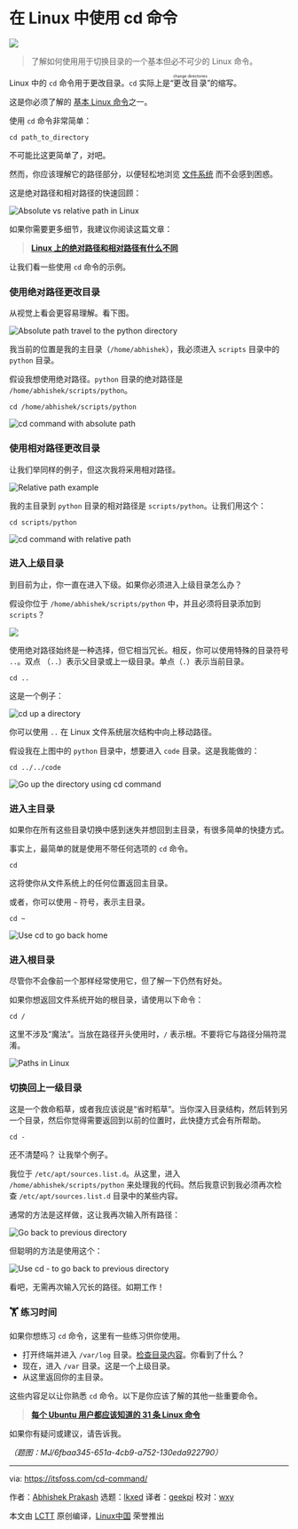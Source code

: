 [#]: subject: "Using cd Command in Linux"
[#]: via: "https://itsfoss.com/cd-command/"
[#]: author: "Abhishek Prakash https://itsfoss.com/author/abhishek/"
[#]: collector: "lkxed"
[#]: translator: "geekpi"
[#]: reviewer: "wxy"
[#]: publisher: "wxy"
[#]: url: "https://linux.cn/article-15967-1.html"

在 Linux 中使用 cd 命令
======

![][0]

> 了解如何使用用于切换目录的一个基本但必不可少的 Linux 命令。

Linux 中的 `cd` 命令用于更改目录。`cd` 实际上是“<ruby>更改目录<rt>change directories</rt></ruby>”的缩写。

这是你必须了解的 [基本 Linux 命令][1]之一。

使用 `cd` 命令非常简单：

```
cd path_to_directory
```

不可能比这更简单了，对吧。

然而，你应该理解它的路径部分，以便轻松地浏览 [文件系统][2] 而不会感到困惑。

这是绝对路径和相对路径的快速回顾：

![Absolute vs relative path in Linux][3]

如果你需要更多细节，我建议你阅读这篇文章：

> **[Linux 上的绝对路径和相对路径有什么不同][3a]**

让我们看一些使用 `cd` 命令的示例。

### 使用绝对路径更改目录

从视觉上看会更容易理解。看下图。

![Absolute path travel to the python directory][4]

我当前的位置是我的主目录（`/home/abhishek`），我必须进入 `scripts` 目录中的 `python` 目录。

假设我想使用绝对路径。`python` 目录的绝对路径是 `/home/abhishek/scripts/python`。

```
cd /home/abhishek/scripts/python
```

![cd command with absolute path][5]

### 使用相对路径更改目录

让我们举同样的例子，但这次我将采用相对路径。

![Relative path example][6]

我的主目录到 `python` 目录的相对路径是 `scripts/python`。让我们用这个：

```
cd scripts/python
```

![cd command with relative path][7]

### 进入上级目录

到目前为止，你一直在进入下级。如果你必须进入上级目录怎么办？

假设你位于 `/home/abhishek/scripts/python` 中，并且必须将目录添加到 `scripts`？

![][8]

使用绝对路径始终是一种选择，但它相当冗长。相反，你可以使用特殊的目录符号 `..`。双点 （`..`）表示父目录或上一级目录。单点（`.`）表示当前目录。

```
cd ..
```

这是一个例子：

![cd up a directory][9]

你可以使用 `..` 在 Linux 文件系统层次结构中向上移动路径。

假设我在上图中的 `python` 目录中，想要进入 `code` 目录。这是我能做的：

```
cd ../../code
```

![Go up the directory using cd command][10]

### 进入主目录

如果你在所有这些目录切换中感到迷失并想回到主目录，有很多简单的快捷方式。

事实上，最简单的就是使用不带任何选项的 `cd` 命令。

```
cd
```

这将使你从文件系统上的任何位置返回主目录。

或者，你可以使用 `~` 符号，表示主目录。

```
cd ~
```

![Use cd to go back home][11]

### 进入根目录

尽管你不会像前一个那样经常使用它，但了解一下仍然有好处。

如果你想返回文件系统开始的根目录，请使用以下命令：

```
cd /
```

这里不涉及“魔法”。当放在路径开头使用时，`/` 表示根。不要将它与路径分隔符混淆。

![Paths in Linux][12]

### 切换回上一级目录

这是一个救命稻草，或者我应该说是“省时稻草”。当你深入目录结构，然后转到另一个目录，然后你觉得需要返回到以前的位置时，此快捷方式会有所帮助。

```
cd -
```

还不清楚吗？ 让我举个例子。

我位于 `/etc/apt/sources.list.d`。从这里，进入 `/home/abhishek/scripts/python` 来处理我的代码。然后我意识到我必须再次检查 `/etc/apt/sources.list.d` 目录中的某些内容。

通常的方法是这样做，这让我再次输入所有路径：

![Go back to previous directory][13]

但聪明的方法是使用这个：

![Use cd - to go back to previous directory][14]

看吧，无需再次输入冗长的路径。如期工作！

### 🏋️ 练习时间

如果你想练习 `cd` 命令，这里有一些练习供你使用。

- 打开终端并进入 `/var/log` 目录。[检查目录内容][15]。你看到了什么？
- 现在，进入 `/var` 目录。这是一个上级目录。
- 从这里返回你的主目录。

这些内容足以让你熟悉 `cd` 命令。以下是你应该了解的其他一些重要命令。

> **[每个 Ubuntu 用户都应该知道的 31 条 Linux 命令][16]**

如果你有疑问或建议，请告诉我。

*（题图：MJ/6fbaa345-651a-4cb9-a752-130eda922790）*

--------------------------------------------------------------------------------

via: https://itsfoss.com/cd-command/

作者：[Abhishek Prakash][a]
选题：[lkxed][b]
译者：[geekpi](https://github.com/geekpi)
校对：[wxy](https://github.com/wxy)

本文由 [LCTT](https://github.com/LCTT/TranslateProject) 原创编译，[Linux中国](https://linux.cn/) 荣誉推出

[a]: https://itsfoss.com/author/abhishek/
[b]: https://github.com/lkxed/
[1]: https://itsfoss.com/essential-ubuntu-commands/
[2]: https://linuxhandbook.com:443/linux-directory-structure/
[3]: https://linuxhandbook.com/content/images/2021/04/absolute-vs-relative-path-linux.png
[3a]: https://linuxhandbook.com/absolute-vs-relative-path/?ref=itsfoss.com
[4]: https://itsfoss.com/content/images/2023/06/absolute-path-cd-1.png
[5]: https://itsfoss.com/content/images/2023/06/cd-absolute-path.png
[6]: https://itsfoss.com/content/images/2023/06/absolute-path-cd-2.png
[7]: https://itsfoss.com/content/images/2023/06/cd-relative-path.png
[8]: https://itsfoss.com/content/images/2023/06/relative-path-cd.png
[9]: https://itsfoss.com/content/images/2023/06/cd-up-directory.png
[10]: https://itsfoss.com/content/images/2023/06/go-up-directory-cd-command.png
[11]: https://itsfoss.com/content/images/2023/06/cd-go-back-home.png
[12]: https://linuxhandbook.com/content/images/2021/04/path-linux.png
[13]: https://itsfoss.com/content/images/2023/06/cd-previous-directory.png
[14]: https://itsfoss.com/content/images/2023/06/use-cd-shortcut-to-previous-directory-1.png
[15]: https://itsfoss.com/list-directory-content/
[16]: https://itsfoss.com/essential-ubuntu-commands/
[0]: https://img.linux.net.cn/data/attachment/album/202307/04/154137kxcv8y8z854555mp.jpg